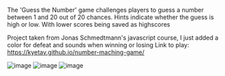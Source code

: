 The 'Guess the Number' game challenges players to guess a number between 1 and 20 out of 20 chances. Hints indicate whether the guess is high or low. With lower scores being saved as highscores

Project taken from Jonas Schmedtmann's javascript course, I just added a color for defeat and sounds when winning or losing
Link to play: https://kyetav.github.io/number-maching-game/

![image](https://github.com/kyetav/number-maching-game/assets/132962926/5b9a24f9-a74f-4ab3-9e2d-1ad0e81f98ed)
![image](https://github.com/kyetav/number-maching-game/assets/132962926/9d47c188-e903-48db-8ddf-713ef1dda751)
![image](https://github.com/kyetav/number-maching-game/assets/132962926/e08cd5d5-1bcb-4b9e-a925-2d373d5997e4)


